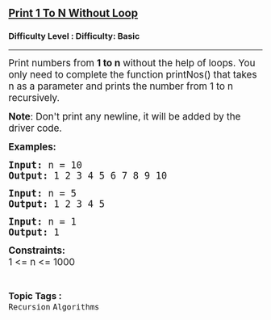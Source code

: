 <h2><a href="https://www.geeksforgeeks.org/problems/print-1-to-n-without-using-loops-1587115620/1?page=1&difficulty=Basic&status=unsolved&sortBy=submissions">Print 1 To N Without Loop</a></h2><h3>Difficulty Level : Difficulty: Basic</h3><hr><div class="problems_problem_content__Xm_eO"><p><span style="font-size: 14pt;">Print numbers from <strong>1 to n</strong> without the help of loops. You only need to complete the function printNos() that takes n as a parameter and prints the number from 1 to n recursively.<br></span></p>
<p><span style="font-size: 14pt;"><strong>Note</strong>: Don't print any newline, it will be added by the driver code.<br></span></p>
<p><span style="font-size: 14pt;"><strong>Examples:<br></strong></span></p>
<pre><span style="font-size: 14pt;"><strong>Input: </strong>n = 10
<strong>Output: </strong>1 2 3 4 5 6 7 8 9 10
</span></pre>
<pre><span style="font-size: 14pt;"><strong>Input: </strong>n = 5
<strong>Output: </strong>1 2 3 4 5</span></pre>
<pre><span style="font-size: 14pt;"><strong>Input: </strong>n = 1
<strong>Output: </strong>1</span></pre>
<p><span style="font-size: 14pt;"><strong>Constraints:</strong><br>1 &lt;= n &lt;= 1000</span></p></div><br><p><span style=font-size:18px><strong>Topic Tags : </strong><br><code>Recursion</code>&nbsp;<code>Algorithms</code>&nbsp;